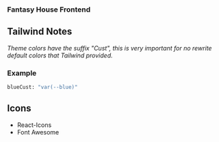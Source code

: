 ### Fantasy House Frontend

## Tailwind Notes

_Theme colors have the suffix "Cust", this is very important for no rewrite default colors that Tailwind provided._

### Example

```bash
blueCust: "var(--blue)"
```
## Icons
- React-Icons
- Font Awesome